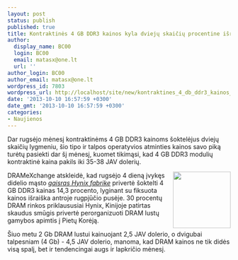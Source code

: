 ```yaml
---
layout: post
status: publish
published: true
title: Kontraktinės 4 GB DDR3 kainos kyla dviejų skaičių procentine išraiška
author:
  display_name: BC00
  login: BC00
  email: matasx@one.lt
  url: ''
author_login: BC00
author_email: matasx@one.lt
wordpress_id: 7803
wordpress_url: http://localhost/site/new/kontraktines_4_db_ddr3_kainos_kyla_dvieju_skaiciu_procentine_israiska/
date: '2013-10-10 16:57:59 +0300'
date_gmt: '2013-10-10 16:57:59 +0300'
categories:
- Naujienos
---
```

<p>
	Dar rugsėjo mėnesį kontraktinėms 4 GB DDR3 kainoms &scaron;oktelėjus dviejų skaičių lygmeniu, &scaron;io tipo ir talpos operatyvios atminties kainos savo piką turėtų pasiekti dar &scaron;į mėnesį, kuomet tikimąsi, kad 4 GB DDR3 modulių kontraktinė kaina pakils iki 35-38 JAV dolerių.</p>
<p>
	<img alt="" src="http://technews.lt/userfiles/ddr3rams.jpg" style="width: 130px; height: 128px; float: right;" /></p>
<p>
	DRAMeXchange atskleidė, kad rugsėjo 4 dieną įvykęs didelio mąsto <a href="http://www.technews.lt/naujiena/n/a/gaisras_hynix_gamyklose_gali_stipriai_pakelti_ram_kainas.html"><em>gaisras Hynix fabrike</em></a> privertė &scaron;oktelti 4 GB DDR3 kainas 14,3 procento, lyginant su fiksuota kainos i&scaron;rai&scaron;ka antroje rugpjūčio pusėje. 30 procentų DRAM rinkos priklaususiai Hynix, Kinijoje patirtas skaudus smūgis privertė perorganizuoti DRAM lustų gamybos apimtis į Pietų Korėją.</p>
<p>
	&Scaron;iuo metu 2 Gb DRAM lustui kainuojant 2,5 JAV dolerio, o dvigubai talpesniam (4 Gb) - 4,5 JAV dolerio, manoma, kad DRAM kainos ne tik didės visą spalį, bet ir tendencingai augs ir lapkričio mėnesį.</p>
